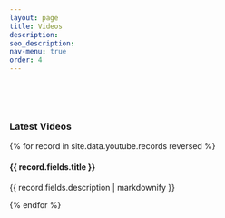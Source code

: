 ```yaml
---
layout: page
title: Videos
description: 
seo_description:
nav-menu: true
order: 4
---
```


<!-- Main -->
<div id="main" class="alt">

<!-- Gallery -->
<section style="margin-top: 6em">
	<div class="inner">
	  <h3>Latest Videos</h3>
	  <div class="row 100% uniform" style="margin-bottom: 2em">
		{% for record in site.data.youtube.records reversed %}
		<div class="6u 12u$(medium)">
			<a style="text-decoration:none;" href="{{ record.fields.video }}" target="_blank">
				<img class="image fit" src="{{ record.fields.thumbnail }}" alt="">
			</a>
			<h4>{{ record.fields.title }}</h4>
			<p>{{ record.fields.description | markdownify }}</p>
		</div>
		{% endfor %}
		</div>
	</div>
</section>
